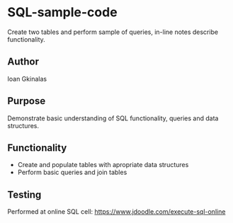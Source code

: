 # SQL-sample-code
Create two tables and perform sample of queries, in-line notes describe functionality.

## Author
Ioan Gkinalas

## Purpose
Demonstrate basic understanding of SQL functionality, queries and data structures.

## Functionality
- Create and populate tables with apropriate data structures
- Perform basic queries and join tables

## Testing
Performed at online SQL cell: https://www.jdoodle.com/execute-sql-online

